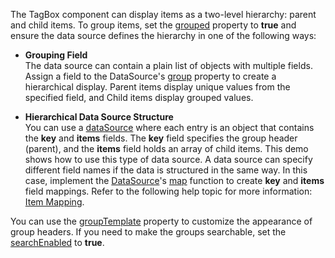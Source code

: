 The TagBox component can display items as a two-level hierarchy: parent and child items. To group items, set the [grouped](/Documentation/ApiReference/UI_Components/dxTagBox/Configuration/#grouped) property to **true** and ensure the data source defines the hierarchy in one of the following ways:

- **Grouping Field**    
The data source can contain a plain list of objects with multiple fields. Assign a field to the DataSource's [group](/Documentation/ApiReference/Data_Layer/DataSource/Configuration/#group) property to create a hierarchical display. Parent items display unique values from the specified field, and Child items display grouped values.

- **Hierarchical Data Source Structure**    
You can use a [dataSource](/Documentation/ApiReference/UI_Components/dxTagBox/Configuration/#dataSource) where each entry is an object that contains the **key** and **items** fields. The **key** field specifies the group header (parent), and the **items** field holds an array of child items. This demo shows how to use this type of data source.
A data source can specify different field names if the data is structured in the same way. In this case, implement the [DataSource](/Documentation/ApiReference/Data_Layer/DataSource/)'s [map](/Documentation/ApiReference/Data_Layer/DataSource/Configuration/#map) function to create **key** and **items** field mappings. Refer to the following help topic for more information: [Item Mapping](/Documentation/Guide/Data_Binding/Data_Layer/#Reading_Data/Data_Transformation/Item_Mapping).

You can use the [groupTemplate](/Documentation/ApiReference/UI_Components/dxTagBox/Configuration/#groupTemplate) property to customize the appearance of group headers. If you need to make the groups searchable, set the [searchEnabled](/Documentation/ApiReference/UI_Components/dxList/Configuration/#searchEnabled) to **true**.
